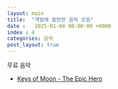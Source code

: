 ```yaml
---
layout: main
title:  "개발에 쓸만한 음악 모음"
date :   2025-01-04 00:00:00 +0900
index : 4
categories: 음악
post_layout: true
---
```


무료 음악

<ul class="actions">
  <li><a href="https://youtu.be/jGVlSGHb7B8?list=PLNO8mbP5cc3E4bDuny2Wp0xJnGsMprUUD" class="button">Keys of Moon - The Epic Hero</a></li>
</ul>
